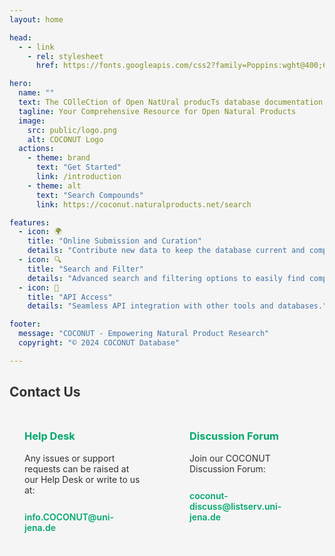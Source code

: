 ```yaml
---
layout: home

head:
  - - link
    - rel: stylesheet
      href: https://fonts.googleapis.com/css2?family=Poppins:wght@400;600&display=swap

hero:
  name: ""
  text: The COlleCtion of Open NatUral producTs database documentation
  tagline: Your Comprehensive Resource for Open Natural Products
  image:
    src: public/logo.png
    alt: COCONUT Logo
  actions:
    - theme: brand
      text: "Get Started"
      link: /introduction
    - theme: alt
      text: "Search Compounds"
      link: https://coconut.naturalproducts.net/search

features:
  - icon: 🌍
    title: "Online Submission and Curation"
    details: "Contribute new data to keep the database current and comprehensive."
  - icon: 🔍
    title: "Search and Filter"
    details: "Advanced search and filtering options to easily find compounds based on specific criteria."
  - icon: 🔗
    title: "API Access"
    details: "Seamless API integration with other tools and databases."

footer:
  message: "COCONUT - Empowering Natural Product Research"
  copyright: "© 2024 COCONUT Database"

---
```


## Contact Us

<div class="contact-cards">
  <div class="contact-card">
    <h3>Help Desk</h3>
    <p>Any issues or support requests can be raised at our Help Desk or write to us at:</p>
    <a href="mailto:info.COCONUT@uni-jena.de">info.COCONUT@uni-jena.de</a>
  </div>
  <div class="contact-card">
    <h3>Discussion Forum</h3>
    <p>Join our COCONUT Discussion Forum:</p>
    <a href="mailto:coconut-discuss@listserv.uni-jena.de">coconut-discuss@listserv.uni-jena.de</a>
  </div>
</div>

<style>
:root {
  --vp-c-brand: #00a86b;
  --vp-c-brand-light: #00c17c;
  --vp-font-family-base: 'Poppins', sans-serif;
  --bg-light: #f5f5f5;
  --bg-dark: #1e1e1e;
  --text-light: #333;
  --text-dark: #f5f5f5;
}
html {
  background-color: var(--bg-light);
  color: var(--text-light);
}

html.dark {
  background-color: var(--bg-dark);
  color: var(--text-dark);
}
.VPHero .text {
  font-size: 48px;
  font-weight: 700;
  background: linear-gradient(45deg, var(--vp-c-brand), var(--vp-c-brand-light));
  -webkit-background-clip: text;
  -webkit-text-fill-color: transparent;
}


.VPHero .tagline {
  font-size: 24px;
  color: var(--text-light);
}

html.dark .VPHero .tagline {
  color: var(--text-dark);
}

.VPFeatures .items {
  gap: 50px;
}

.VPFeatures .item {
  flex: 1;
  background: var(--bg-light);
  border-radius: 12px;
  padding: 20px;
  transition: all 0.3s ease;
}

html.dark .VPFeatures .item {
  background: var(--bg-dark);
}

.VPFeatures .item:hover {
  transform: translateY(-5px);
  box-shadow: 0 10px 20px rgba(0, 0, 0, 0.1);
}

.VPFeatures .icon {
  font-size: 36px;
}

.contact-cards {
  display: flex;
  gap: 24px;
  margin-top: 24px;
}

.contact-card {
  flex: 1;
  background: var(--bg-light);
  border-radius: 12px;
  padding: 24px;
  transition: all 0.3s ease;
}


html.dark .contact-card {
  background: var(--bg-dark);
}

.contact-card:hover {
  transform: translateY(-5px);
  box-shadow: 0 10px 20px rgba(0, 0, 0, 0.1);
}

.contact-card h3 {
  margin-top: 0;
  color: var(--vp-c-brand);
}

.contact-card a {
  display: inline-block;
  margin-top: 12px;
  color: var(--vp-c-brand);
  text-decoration: none;
  font-weight: 600;
}

.contact-card a:hover {
  text-decoration: underline;
}
</style>
